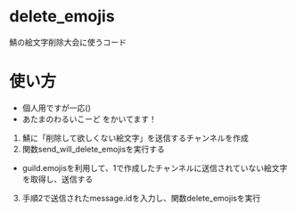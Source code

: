 # delete_emojis
鯖の絵文字削除大会に使うコード

# 使い方
- 個人用ですが一応()
- あたまのわるいこーど をかいてます！

1. 鯖に「削除して欲しくない絵文字」を送信するチャンネルを作成
2. 関数send_will_delete_emojisを実行する
 - guild.emojisを利用して、1で作成したチャンネルに送信されていない絵文字を取得し、送信する
3. 手順2で送信されたmessage.idを入力し、関数delete_emojisを実行